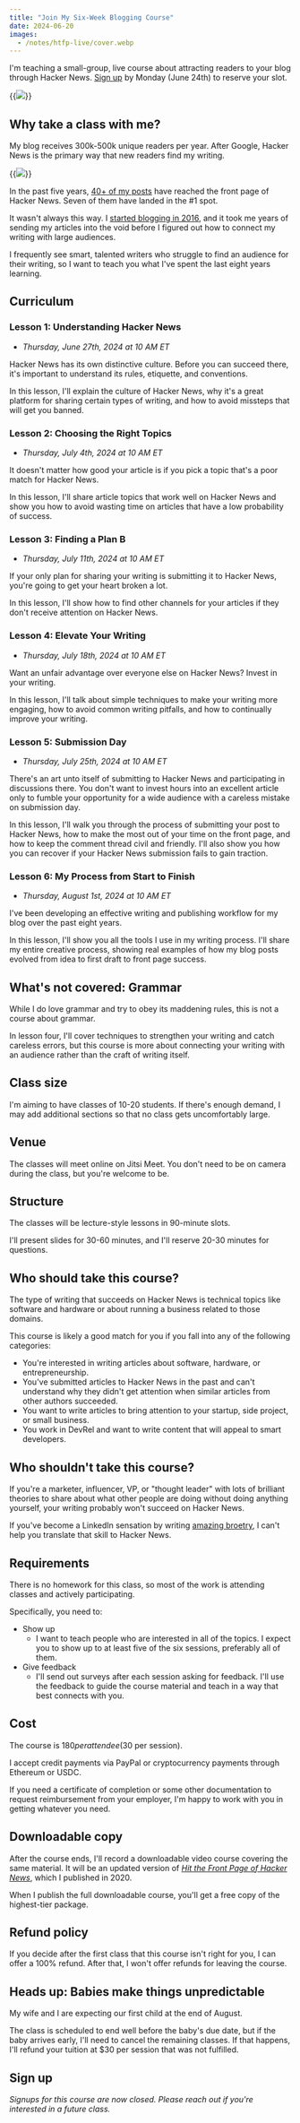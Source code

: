 ```yaml
---
title: "Join My Six-Week Blogging Course"
date: 2024-06-20
images:
  - /notes/htfp-live/cover.webp
---
```


I'm teaching a small-group, live course about attracting readers to your blog through Hacker News. [Sign up](#sign-up) by Monday (June 24th) to reserve your slot.

{{<img src="cover.webp" has-border="false">}}

## Why take a class with me?

My blog receives 300k-500k unique readers per year. After Google, Hacker News is the primary way that new readers find my writing.

{{<img src="blog-stats.png" max-width="600px" caption="My blog receives 300k-500k unique readers per year, with Hacker News largely connecting me with new readers.">}}

In the past five years, [40+ of my posts](https://hn.algolia.com/?dateRange=all&page=0&prefix=true&query=mtlynch.io&sort=byPopularity&type=story) have reached the front page of Hacker News. Seven of them have landed in the #1 spot.

It wasn't always this way. I [started blogging in 2016](/sia-via-docker/), and it took me years of sending my articles into the void before I figured out how to connect my writing with large audiences.

I frequently see smart, talented writers who struggle to find an audience for their writing, so I want to teach you what I've spent the last eight years learning.

## Curriculum

### Lesson 1: Understanding Hacker News

- _Thursday, June 27th, 2024 at 10 AM ET_

Hacker News has its own distinctive culture. Before you can succeed there, it's important to understand its rules, etiquette, and conventions.

In this lesson, I'll explain the culture of Hacker News, why it's a great platform for sharing certain types of writing, and how to avoid missteps that will get you banned.

### Lesson 2: Choosing the Right Topics

- _Thursday, July 4th, 2024 at 10 AM ET_

It doesn't matter how good your article is if you pick a topic that's a poor match for Hacker News.

In this lesson, I'll share article topics that work well on Hacker News and show you how to avoid wasting time on articles that have a low probability of success.

### Lesson 3: Finding a Plan B

- _Thursday, July 11th, 2024 at 10 AM ET_

If your only plan for sharing your writing is submitting it to Hacker News, you're going to get your heart broken a lot.

In this lesson, I'll show how to find other channels for your articles if they don't receive attention on Hacker News.

### Lesson 4: Elevate Your Writing

- _Thursday, July 18th, 2024 at 10 AM ET_

Want an unfair advantage over everyone else on Hacker News? Invest in your writing.

In this lesson, I'll talk about simple techniques to make your writing more engaging, how to avoid common writing pitfalls, and how to continually improve your writing.

### Lesson 5: Submission Day

- _Thursday, July 25th, 2024 at 10 AM ET_

There's an art unto itself of submitting to Hacker News and participating in discussions there. You don't want to invest hours into an excellent article only to fumble your opportunity for a wide audience with a careless mistake on submission day.

In this lesson, I'll walk you through the process of submitting your post to Hacker News, how to make the most out of your time on the front page, and how to keep the comment thread civil and friendly. I'll also show you how you can recover if your Hacker News submission fails to gain traction.

### Lesson 6: My Process from Start to Finish

- _Thursday, August 1st, 2024 at 10 AM ET_

I've been developing an effective writing and publishing workflow for my blog over the past eight years.

In this lesson, I'll show you all the tools I use in my writing process. I'll share my entire creative process, showing real examples of how my blog posts evolved from idea to first draft to front page success.

## What's not covered: Grammar

While I do love grammar and try to obey its maddening rules, this is not a course about grammar.

In lesson four, I'll cover techniques to strengthen your writing and catch careless errors, but this course is more about connecting your writing with an audience rather than the craft of writing itself.

## Class size

I'm aiming to have classes of 10-20 students. If there's enough demand, I may add additional sections so that no class gets uncomfortably large.

## Venue

The classes will meet online on Jitsi Meet. You don't need to be on camera during the class, but you're welcome to be.

## Structure

The classes will be lecture-style lessons in 90-minute slots.

I'll present slides for 30-60 minutes, and I'll reserve 20-30 minutes for questions.

## Who should take this course?

The type of writing that succeeds on Hacker News is technical topics like software and hardware or about running a business related to those domains.

This course is likely a good match for you if you fall into any of the following categories:

- You're interested in writing articles about software, hardware, or entrepreneurship.
- You've submitted articles to Hacker News in the past and can't understand why they didn't get attention when similar articles from other authors succeeded.
- You want to write articles to bring attention to your startup, side project, or small business.
- You work in DevRel and want to write content that will appeal to smart developers.

## Who shouldn't take this course?

If you're a marketer, influencer, VP, or "thought leader" with lots of brilliant theories to share about what other people are doing without doing anything yourself, your writing probably won't succeed on Hacker News.

If you've become a LinkedIn sensation by writing [amazing broetry](https://www.buzzfeednews.com/article/ryanmac/why-are-these-posts-taking-over-your-linkedin-feed-because), I can't help you translate that skill to Hacker News.

## Requirements

There is no homework for this class, so most of the work is attending classes and actively participating.

Specifically, you need to:

- Show up
  - I want to teach people who are interested in all of the topics. I expect you to show up to at least five of the six sessions, preferably all of them.
- Give feedback
  - I'll send out surveys after each session asking for feedback. I'll use the feedback to guide the course material and teach in a way that best connects with you.

## Cost

The course is $180 per attendee ($30 per session).

I accept credit payments via PayPal or cryptocurrency payments through Ethereum or USDC.

If you need a certificate of completion or some other documentation to request reimbursement from your employer, I'm happy to work with you in getting whatever you need.

## Downloadable copy

After the course ends, I'll record a downloadable video course covering the same material. It will be an updated version of [_Hit the Front Page of Hacker News_](https://hitthefrontpage.com/), which I published in 2020.

When I publish the full downloadable course, you'll get a free copy of the highest-tier package.

## Refund policy

If you decide after the first class that this course isn't right for you, I can offer a 100% refund. After that, I won't offer refunds for leaving the course.

## Heads up: Babies make things unpredictable

My wife and I are expecting our first child at the end of August.

The class is scheduled to end well before the baby's due date, but if the baby arrives early, I'll need to cancel the remaining classes. If that happens, I'll refund your tuition at $30 per session that was not fulfilled.

## Sign up

_Signups for this course are now closed. Please reach out if you're interested in a future class._
